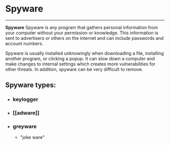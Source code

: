 # Spyware
---
**Spyware** Spyware is any program that gathers personal information from your computer without your permission or knowledge. This information is sent to advertisers or others on the internet and can include passwords and account numbers.

Spyware is usually installed unknowingly when downloading a file, installing another program, or clicking a popup. It can slow down a computer and make changes to internal settings which creates more vulnerabilities for other threats. In addition, spyware can be very difficult to remove.

## Spyware types:
- ### keylogger
- ### [[adware]]
- ### greyware
	- "joke ware"


